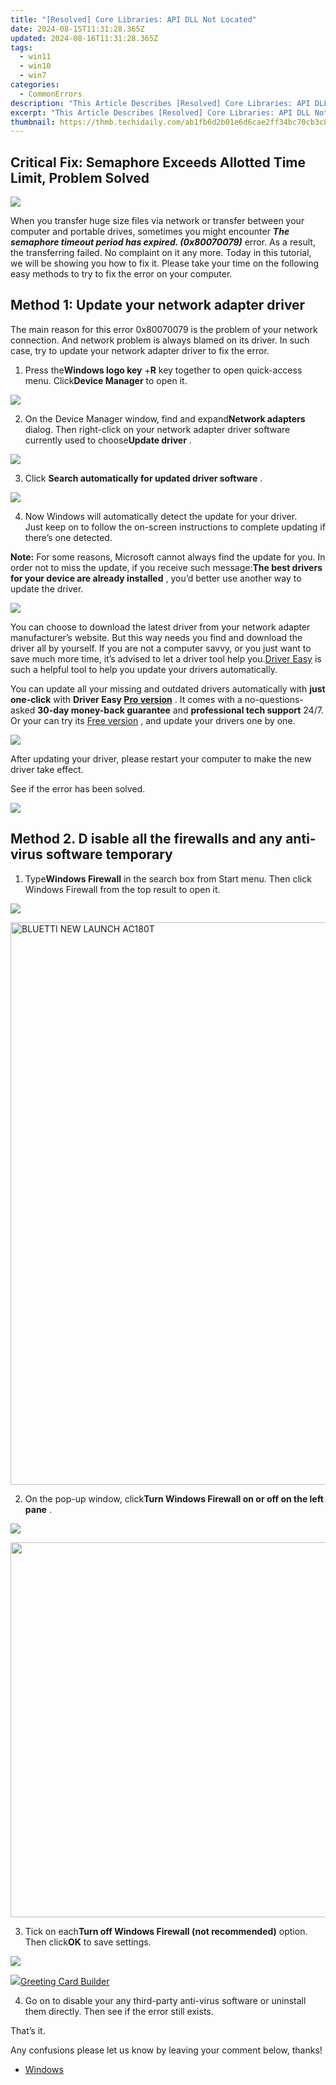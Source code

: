 ```yaml
---
title: "[Resolved] Core Libraries: API DLL Not Located"
date: 2024-08-15T11:31:28.365Z
updated: 2024-08-16T11:31:28.365Z
tags:
  - win11
  - win10
  - win7
categories:
  - CommonErrors
description: "This Article Describes [Resolved] Core Libraries: API DLL Not Located"
excerpt: "This Article Describes [Resolved] Core Libraries: API DLL Not Located"
thumbnail: https://thmb.techidaily.com/ab1fb6d2b01e6d6cae2ff34bc70cb3c89b4b302b11fdfcbca63d891a1e0709de.jpg
---
```


## Critical Fix: Semaphore Exceeds Allotted Time Limit, Problem Solved

![](https://images.drivereasy.com/wp-content/uploads/2017/06/1-5.png)

 When you transfer huge size files via network or transfer between your computer and portable drives, sometimes you might encounter _**The semaphore timeout period has expired. (0x80070079)**_  error. As a result, the transferring failed. No complaint on it any more. Today in this tutorial, we will be showing you how to fix it. Please take your time on the following easy methods to try to fix the error on your computer.

## **Method 1: Update your network adapter driver**

 The main reason for this error 0x80070079 is the problem of your network connection. And network problem is always blamed on its driver. In such case, try to update your network adapter driver to fix the error.

 1) Press the**Windows logo key** +**R** key together to open quick-access menu. Click**Device Manager** to open it.

![](https://images.drivereasy.com/wp-content/uploads/2017/06/2-3.png)

 2) On the Device Manager window, find and expand**Network adapters** dialog. Then right-click on your network adapter driver software currently used to choose**Update driver** .

![](https://images.drivereasy.com/wp-content/uploads/2017/06/2-4.png)

3) Click   **Search automatically for updated driver software** .

![](https://images.drivereasy.com/wp-content/uploads/2017/06/3-5.png)

 4) Now Windows will automatically detect the update for your driver.  
 Just keep on to follow the on-screen instructions to complete updating if there’s one detected.

**Note:**  For some reasons, Microsoft cannot always find the update for you. In order not to miss the update, if you receive such message:**The best drivers for your device are already installed** , you’d better use another way to update the driver.

![](https://images.drivereasy.com/wp-content/uploads/2017/06/4-4.png)

 You can choose to download the latest driver from your network adapter manufacturer’s website. But this way needs you find and download the driver all by yourself. If you are not a computer savvy, or you just want to save much more time, it’s advised to let a driver tool help you.[Driver Easy](https://tools.techidaily.com/drivereasy/download/) is such a helpful tool to help you update your drivers automatically.

 You can update all your missing and outdated drivers automatically with **just one-click** with   **Driver Easy [Pro version](https://tools.techidaily.com/drivereasy/download/)** . It comes with a no-questions-asked **30-day money-back guarantee** and **professional tech support**  24/7\. Or your can try its [Free version](https://tools.techidaily.com/drivereasy/download/) , and update your drivers one by one.

![](https://images.drivereasy.com/wp-content/uploads/2017/06/13.jpg)

 After updating your driver, please restart your computer to make the new driver take effect.

See if the error has been solved.

<!-- affiliate ads begin -->
<a href="https://secure.2checkout.com/order/checkout.php?PRODS=3851655&QTY=1&AFFILIATE=108875&CART=1"><img src="http://www.aiseesoft.com/avangate/30p/banner.jpg" border="0"></a>
<!-- affiliate ads end -->
## **Method 2\. D isable all the firewalls and any anti-virus software temporary**

 1) Type**Windows Firewall** in the search box from Start menu. Then click Windows Firewall from the top result to open it.

![](https://images.drivereasy.com/wp-content/uploads/2017/06/5-5.png)
<!-- affiliate ads begin -->
<a href="https://bluettide.pxf.io/c/5597632/2042332/17092" target="_top" id="2042332"><img src="//a.impactradius-go.com/display-ad/17092-2042332" border="0" alt="BLUETTI NEW LAUNCH AC180T" width="960" height="900"/></a><img height="0" width="0" src="https://imp.pxf.io/i/5597632/2042332/17092" style="position:absolute;visibility:hidden;" border="0" />
<!-- affiliate ads end -->

 2) On the pop-up window, click**Turn Windows Firewall on or off on the left pane** .

![](https://images.drivereasy.com/wp-content/uploads/2017/06/6-4.png)
<!-- affiliate ads begin -->
<a href="https://appsumo.8odi.net/c/5597632/2082541/7443" target="_top" id="2082541"><img src="//a.impactradius-go.com/display-ad/7443-2082541" border="0" alt="" width="1200" height="600"/></a><img height="0" width="0" src="https://appsumo.8odi.net/i/5597632/2082541/7443" style="position:absolute;visibility:hidden;" border="0" />
<!-- affiliate ads end -->

 3) Tick on each**Turn off Windows Firewall (not recommended)** option.  
 Then click**OK** to save settings.

![](https://images.drivereasy.com/wp-content/uploads/2017/06/7-3.png)
<!-- affiliate ads begin -->
<a href="https://secure.2checkout.com/order/checkout.php?PRODS=2067133&QTY=1&AFFILIATE=108875&CART=1"><img src="https://www.pearlmountainsoft.com/n_img/product/gcb/banScrn.jpg" border="0">Greeting Card Builder</a>
<!-- affiliate ads end -->

 4) Go on to disable your any third-party anti-virus software or uninstall them directly. Then see if the error still exists.

That’s it.

Any confusions please let us know by leaving your comment below, thanks!

* [Windows](https://tools.techidaily.com/drivereasy/download/)

<ins class="adsbygoogle"
     style="display:block"
     data-ad-format="autorelaxed"
     data-ad-client="ca-pub-7571918770474297"
     data-ad-slot="1223367746"></ins>



<ins class="adsbygoogle"
     style="display:block"
     data-ad-client="ca-pub-7571918770474297"
     data-ad-slot="8358498916"
     data-ad-format="auto"
     data-full-width-responsive="true"></ins>


